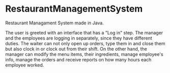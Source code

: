 # RestaurantManagementSystem
Restaurant Managament System made in Java.

The user is greeted with an interface that has a "Log in" step. The manager and the employees are logging in separately, since they have different duties.
The waiter can not only open up orders, type them in and close them but also clock in or clock out from their shift. On the other hand, the manager can modify the menu items, their ingredients, manage employee's info, manage the orders and receive reports on how many hours each employee worked.
